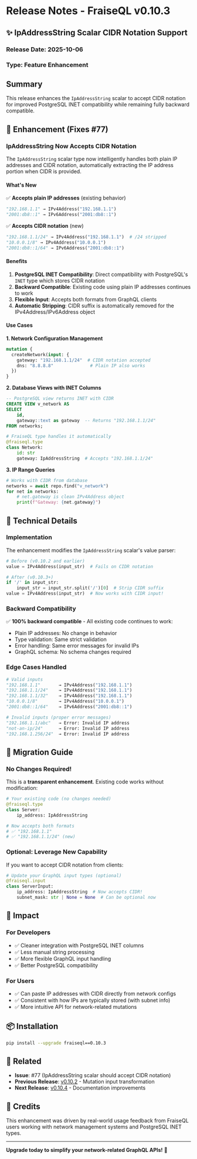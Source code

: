 # Release Notes - FraiseQL v0.10.3

## ✨ IpAddressString Scalar CIDR Notation Support

### Release Date: 2025-10-06
### Type: Feature Enhancement

## Summary

This release enhances the `IpAddressString` scalar to accept CIDR notation for improved PostgreSQL INET compatibility while remaining fully backward compatible.

## 🎯 Enhancement (Fixes #77)

### IpAddressString Now Accepts CIDR Notation

The `IpAddressString` scalar type now intelligently handles both plain IP addresses and CIDR notation, automatically extracting the IP address portion when CIDR is provided.

#### What's New

✅ **Accepts plain IP addresses** (existing behavior)
```python
"192.168.1.1" → IPv4Address("192.168.1.1")
"2001:db8::1" → IPv6Address("2001:db8::1")
```

✅ **Accepts CIDR notation** (new)
```python
"192.168.1.1/24" → IPv4Address("192.168.1.1")  # /24 stripped
"10.0.0.1/8" → IPv4Address("10.0.0.1")
"2001:db8::1/64" → IPv6Address("2001:db8::1")
```

#### Benefits

1. **PostgreSQL INET Compatibility**: Direct compatibility with PostgreSQL's `INET` type which stores CIDR notation
2. **Backward Compatible**: Existing code using plain IP addresses continues to work
3. **Flexible Input**: Accepts both formats from GraphQL clients
4. **Automatic Stripping**: CIDR suffix is automatically removed for the IPv4Address/IPv6Address object

#### Use Cases

**1. Network Configuration Management**
```graphql
mutation {
  createNetwork(input: {
    gateway: "192.168.1.1/24"  # CIDR notation accepted
    dns: "8.8.8.8"              # Plain IP also works
  })
}
```

**2. Database Views with INET Columns**
```sql
-- PostgreSQL view returns INET with CIDR
CREATE VIEW v_network AS
SELECT
    id,
    gateway::text as gateway  -- Returns "192.168.1.1/24"
FROM networks;
```

```python
# FraiseQL type handles it automatically
@fraiseql.type
class Network:
    id: str
    gateway: IpAddressString  # Accepts "192.168.1.1/24"
```

**3. IP Range Queries**
```python
# Works with CIDR from database
networks = await repo.find("v_network")
for net in networks:
    # net.gateway is clean IPv4Address object
    print(f"Gateway: {net.gateway}")
```

## 📝 Technical Details

### Implementation

The enhancement modifies the `IpAddressString` scalar's value parser:

```python
# Before (v0.10.2 and earlier)
value = IPv4Address(input_str)  # Fails on CIDR notation

# After (v0.10.3+)
if '/' in input_str:
    input_str = input_str.split('/')[0]  # Strip CIDR suffix
value = IPv4Address(input_str)  # Now works with CIDR input!
```

### Backward Compatibility

✅ **100% backward compatible** - All existing code continues to work:
- Plain IP addresses: No change in behavior
- Type validation: Same strict validation
- Error handling: Same error messages for invalid IPs
- GraphQL schema: No schema changes required

### Edge Cases Handled

```python
# Valid inputs
"192.168.1.1"       → IPv4Address("192.168.1.1")
"192.168.1.1/24"    → IPv4Address("192.168.1.1")
"192.168.1.1/32"    → IPv4Address("192.168.1.1")
"10.0.0.1/8"        → IPv4Address("10.0.0.1")
"2001:db8::1/64"    → IPv6Address("2001:db8::1")

# Invalid inputs (proper error messages)
"192.168.1.1/abc"   → Error: Invalid IP address
"not-an-ip/24"      → Error: Invalid IP address
"192.168.1.256/24"  → Error: Invalid IP address
```

## 🔄 Migration Guide

### No Changes Required!

This is a **transparent enhancement**. Existing code works without modification:

```python
# Your existing code (no changes needed)
@fraiseql.type
class Server:
    ip_address: IpAddressString

# Now accepts both formats
# ✅ "192.168.1.1"
# ✅ "192.168.1.1/24" (new)
```

### Optional: Leverage New Capability

If you want to accept CIDR notation from clients:

```python
# Update your GraphQL input types (optional)
@fraiseql.input
class ServerInput:
    ip_address: IpAddressString  # Now accepts CIDR!
    subnet_mask: str | None = None  # Can be optional now
```

## 🎉 Impact

### For Developers
- ✅ Cleaner integration with PostgreSQL INET columns
- ✅ Less manual string processing
- ✅ More flexible GraphQL input handling
- ✅ Better PostgreSQL compatibility

### For Users
- ✅ Can paste IP addresses with CIDR directly from network configs
- ✅ Consistent with how IPs are typically stored (with subnet info)
- ✅ More intuitive API for network-related mutations

## 📦 Installation

```bash
pip install --upgrade fraiseql==0.10.3
```

## 🔗 Related

- **Issue**: #77 (IpAddressString scalar should accept CIDR notation)
- **Previous Release**: [v0.10.2](RELEASE_NOTES_v0.10.2.md) - Mutation input transformation
- **Next Release**: [v0.10.4](RELEASE_NOTES_v0.10.4.md) - Documentation improvements

## 🙏 Credits

This enhancement was driven by real-world usage feedback from FraiseQL users working with network management systems and PostgreSQL INET types.

---

**Upgrade today to simplify your network-related GraphQL APIs!** 🚀
